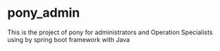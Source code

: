 # pony_admin
This is the project of pony for administrators and Operation Specialists using by spring boot framework with Java
